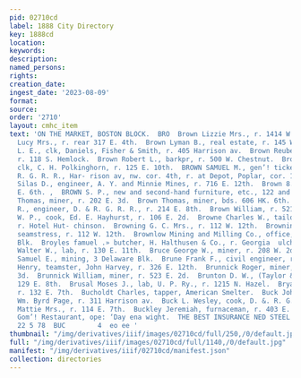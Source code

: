 ```yaml
---
pid: 02710cd
label: 1888 City Directory
key: 1888cd
location: 
keywords: 
description: 
named_persons: 
rights: 
creation_date: 
ingest_date: '2023-08-09'
format: 
source: 
order: '2710'
layout: cmhc_item
text: 'ON THE MARKET, BOSTON BLOCK.  BRO  Brown Lizzie Mrs., r. 1414 W. 2d.  Brown
  Lucy Mrs., r. rear 317 E. 4th.  Brown Lyman B., real estate, r. 145 W. Gth.  Brown
  L. E., clk, Daniels, Fisher & Smith, r. 405 Harrison av.  Brown Reuben H., miner,
  r. 118 S. Hemlock.  Brown Robert L., barkpr, r. 500 W. Chestnut.  Brown Rollin V.,
  clk, C. H. Polkinghorn, r. 125 E. 10th.  BROWN SAMUEL M., gen’! ticket agt, D. &
  R. G. R. R., Har- rison av, nw. cor. 4th, r. at Depot, Poplar, cor. 15th.  Brown
  Silas D., engineer, A. Y. and Minnie Mines, r. 716 E. 12th.  Brown 8. Mrs., r. 116
  E. 6th. ,  BROWN S. P., new and second-hand furniture, etc., 122 and 124  . 6th.  Brown
  Thomas, miner, r. 202 E. 3d.  Brown Thomas, miner, bds. 606 HK. 6th.  Brown Thomas
  R., engineer, D. & R. G. R. R., r. 214 E. 8th.  Brown William, r. 521 E. 6th.  Brown
  W. P., cook, Ed. E. Hayhurst, r. 106 E. 2d.  Browne Charles W., tailor, W. C. Wineman,
  r. Hotel Hut- chinson.  Browning G. C. Mrs., r. 112 W. 12th.  Browning Jennie Miss,
  seamstress, r. 112 W. 12th.  Brownlow Mining and Milling Co., office, 13 Boston
  Blk.  Broyles famuel .» butcher, H. Halthusen & Co., r. Georgia  ulch.  Brubaker
  Walter W., lab, r. 130 E. 11th.  Bruce George W., miner, r. 208 W. 2d.  Bruckman
  Samuel E., mining, 3 Delaware Blk.  Brune Frank F., civil engineer, r. 2254 E. 4th.  Brunker
  Henry, teamster, John Harvey, r. 326 E. 12th.  Brunnick Roger, miner, r. 529 E.
  3d.  Brunnick William, miner, r. 523 E. 2d.  Brunton D. W., (Taylor & Brunton,)
  129 E. 8th.  Brusal Moses J., lab, U. P. Ry., r. 1215 N. Hazel.  Bryant Fred., lab,
  r. 132 E. 7th.  Bucholdt Charles, tapper, American Smelter.  Buck John C., suveyor,
  Wm. Byrd Page, r. 311 Harrison av.  Buck L. Wesley, cook, D. &. R. G. Hating House.  Buck
  Mattie Mrs., r. 114 E. 7th.  Buckley Jeremiah, furnaceman, r. 403 E. 11th.  Hayhurst’s
  Gom’! Restaurant, ope: ‘Day ena wight.  THE BEST INSURANCE NED STEEL ROOMS, 21 and
  22 5 78  BUC        4  eo ee '
thumbnail: "/img/derivatives/iiif/images/02710cd/full/250,/0/default.jpg"
full: "/img/derivatives/iiif/images/02710cd/full/1140,/0/default.jpg"
manifest: "/img/derivatives/iiif/02710cd/manifest.json"
collection: directories
---
```

